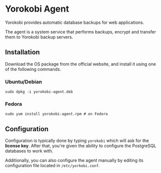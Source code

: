 # Yorokobi Agent

Yorokobi provides automatic database backups for web applications.

The agent is a system service that performs backups, encrypt and
transfer them to Yorokobi backup servers.

## Installation

Download the OS package from the official website, and install it using one of
the following commands.

### Ubuntu/Debian

    sudo dpkg -i yorokobi-agent.deb

### Fedora

    sudo yum install yorokobi-agent.rpm # on Fedora

## Configuration

Configuration is typically done by typing `yorokobi` which will ask for the
**license key**. After that, you're given the ability
to configure the PostgreSQL databases to work with.

Additionally, you can also configure the agent manually by editing its
configuration file located in `/etc/yorkobi.conf`.
